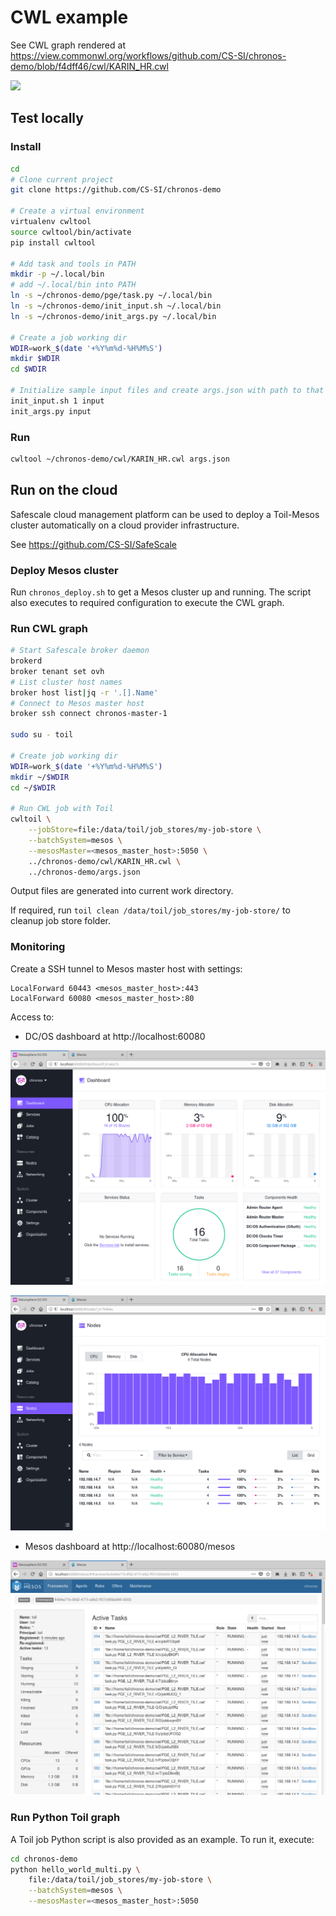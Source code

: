 # CWL example

See CWL graph rendered at
https://view.commonwl.org/workflows/github.com/CS-SI/chronos-demo/blob/f4dff46/cwl/KARIN_HR.cwl

![](https://view.commonwl.org/graph/png/github.com/CS-SI/chronos-demo/blob/f4dff46/cwl/KARIN_HR.cwl) 

## Test locally

### Install

```bash
cd
# Clone current project
git clone https://github.com/CS-SI/chronos-demo

# Create a virtual environment
virtualenv cwltool
source cwltool/bin/activate
pip install cwltool

# Add task and tools in PATH
mkdir -p ~/.local/bin
# add ~/.local/bin into PATH
ln -s ~/chronos-demo/pge/task.py ~/.local/bin
ln -s ~/chronos-demo/init_input.sh ~/.local/bin
ln -s ~/chronos-demo/init_args.py ~/.local/bin

# Create a job working dir
WDIR=work_$(date '+%Y%m%d-%H%M%S')
mkdir $WDIR
cd $WDIR

# Initialize sample input files and create args.json with path to that sample files
init_input.sh 1 input
init_args.py input
```

### Run

```bash
cwltool ~/chronos-demo/cwl/KARIN_HR.cwl args.json
```

## Run on the cloud

Safescale cloud management platform can be used to deploy a Toil-Mesos cluster automatically on a cloud provider infrastructure.

See https://github.com/CS-SI/SafeScale

### Deploy Mesos cluster

Run `chronos_deploy.sh` to get a Mesos cluster up and running. The script also executes to required configuration to execute the CWL graph.

### Run CWL graph

```bash
# Start Safescale broker daemon
brokerd
broker tenant set ovh
# List cluster host names
broker host list|jq -r '.[].Name'
# Connect to Mesos master host
broker ssh connect chronos-master-1

sudo su - toil

# Create job working dir
WDIR=work_$(date '+%Y%m%d-%H%M%S')
mkdir ~/$WDIR
cd ~/$WDIR

# Run CWL job with Toil
cwltoil \
    --jobStore=file:/data/toil/job_stores/my-job-store \
    --batchSystem=mesos \
    --mesosMaster=<mesos_master_host>:5050 \
    ../chronos-demo/cwl/KARIN_HR.cwl \
    ../chronos-demo/args.json
```

Output files are generated into current work directory.

If required, run `toil clean /data/toil/job_stores/my-job-store/` to cleanup job store folder.

### Monitoring

Create a SSH tunnel to Mesos master host with settings:

```
LocalForward 60443 <mesos_master_host>:443
LocalForward 60080 <mesos_master_host>:80
```

Access to:

* DC/OS dashboard at http://localhost:60080

![](./img/dashboard01.png)

![](./img/dashboard02.png) 

* Mesos dashboard at http://localhost:60080/mesos

![](./img/mesos.png) 

### Run Python Toil graph

A Toil job Python script is also provided as an example. To run it, execute:

```bash
cd chronos-demo
python hello_world_multi.py \
    file:/data/toil/job_stores/my-job-store \
    --batchSystem=mesos \
    --mesosMaster=<mesos_master_host>:5050
```
